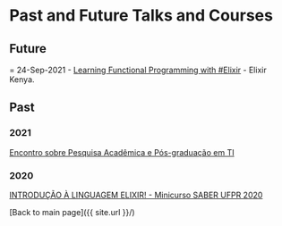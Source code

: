# Past and Future Talks and Courses

## Future

= 24-Sep-2021 - [Learning Functional Programming with #Elixir](https://twitter.com/ElixirConfAfric/status/1440211538292269062/photo/1) - Elixir Kenya.

## Past

### 2021

[Encontro sobre Pesquisa Acadêmica e Pós-graduação em TI](https://youtu.be/sHQertlDluY)

### 2020
[INTRODUÇÃO À LINGUAGEM ELIXIR! - Minicurso SABER UFPR 2020](https://youtu.be/0P941Wc8Vmo)




[Back to main page]({{ site.url }}/)



